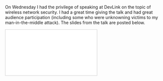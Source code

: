 On Wednesday I had the privilege of speaking at DevLink on the topic of wireless network security. I had a great time
giving the talk and had great audience participation (including some who were unknowning victims to my
man-in-the-middle attack). The slides from the talk are posted below.

<div class="embed-container">
  <iframe src="//www.slideshare.net/slideshow/embed_code/14129277" frameborder="0" marginwidth="0" marginheight="0"
    scrolling="no" style="border:1px solid #CCC; border-width:1px; margin-bottom:5px; max-width: 100%;" allowfullscreen>
  </iframe>
</div>
